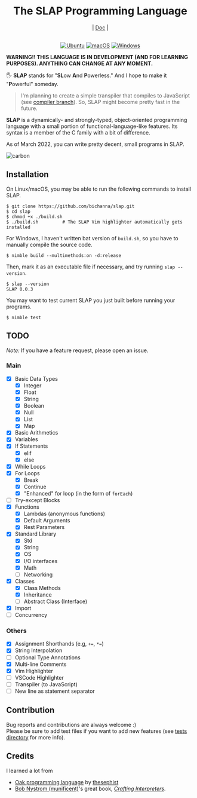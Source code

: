 <div align="center">
    <h1>The SLAP Programming Language</h1>
    |
    <a href="https://github.com/bichanna/slap/blob/master/docs/index.md#doc">Doc</a>
    |
</div><br>

<div align="center">
	
[![Ubuntu](https://github.com/bichanna/slap/actions/workflows/ubuntu.yml/badge.svg)](https://github.com/bichanna/slap/actions/workflows/ubuntu.yml)
[![macOS](https://github.com/bichanna/slap/actions/workflows/mac.yml/badge.svg)](https://github.com/bichanna/slap/actions/workflows/mac.yml)
[![Windows](https://github.com/bichanna/slap/actions/workflows/windows.yml/badge.svg)](https://github.com/bichanna/slap/actions/workflows/windows.yml)
	
</div>

**WARNING!! THIS LANGUAGE IS IN DEVELOPMENT (AND FOR LEARNING PURPOSES). ANYTHING CAN CHANGE AT ANY MOMENT.**

🖐 **SLAP** stands for "**SL**ow **A**nd **P**owerless." And I hope to make it "**P**owerful" someday.<br>
>I'm planning to create a simple transpiler that compiles to JavaScript (see [compiler branch](https://github.com/bichanna/slap/tree/compiler)). So, SLAP might become pretty fast in the future.

**SLAP** is a dynamically- and strongly-typed, object-oriented programming language with a small portion of functional-language-like features. Its syntax is a member of the C family with a bit of difference.

As of March 2022, you can write pretty decent, small programs in SLAP.

![carbon](https://user-images.githubusercontent.com/60306074/161585270-6ce59735-f910-4068-994b-d74d12371f5d.png)

## Installation
On Linux/macOS, you may be able to run the following commands to install SLAP.
```
$ git clone https://github.com/bichanna/slap.git
$ cd slap
$ chmod +x ./build.sh 
$ ./build.sh         # The SLAP Vim highlighter automatically gets installed
```
For Windows, I haven't written bat version of `build.sh`, so you have to manually compile the source code.
```
$ nimble build --multimethods:on -d:release
```
Then, mark it as an executable file if necessary, and try running `slap --version`.
```
$ slap --version
SLAP 0.0.3
```

You may want to test current SLAP you just built before running your programs.
```
$ nimble test
```

## TODO
*Note:* If you have a feature request, please open an issue.

### Main
- [x] Basic Data Types
     - [x] Integer
     - [x] Float
     - [x] String
     - [x] Boolean
     - [x] Null
     - [x] List
     - [x] Map
 - [x] Basic Arithmetics
 - [x] Variables
 - [x] If Statements
     - [x] elif
     - [x] else
 - [x] While Loops
 - [x] For Loops
     - [x] Break
     - [x] Continue
     - [x] "Enhanced" for loop (in the form of `forEach`)
 - [ ] Try-except Blocks
 - [x] Functions
     - [x] Lambdas (anonymous functions)
     - [x] Default Arguments
     - [x] Rest Parameters
 - [x] Standard Library
     - [x] Std
     - [x] String
     - [x] OS
     - [x] I/O interfaces
     - [x] Math
     - [ ] Networking
 - [x] Classes
     - [x] Class Methods
     - [x] Inheritance
     - [ ] Abstract Class (Interface)
 - [x] Import
 - [ ] Concurrency
### Others
 - [x] Assignment Shorthands (e.g, `+=`, `*=`)
 - [x] String Interpolation
 - [ ] Optional Type Annotations
 - [x] Multi-line Comments
 - [x] Vim Highlighter
 - [ ] VSCode Highlighter
 - [ ] Transpiler (to JavaScript)
 - [ ] New line as statement separator

## Contribution
Bug reports and contributions are always welcome :)<br>
Please be sure to add test files if you want to add new features (see [tests directory](https://github.com/bichanna/slap/tree/master/tests#tests) for more info).


## Credits
I learned a lot from
 - [Oak programming language](https://github.com/thesephist/oak) by [thesephist](https://github.com/thesephist)
 - [Bob Nystrom (munificent)](https://github.com/munificent)'s great book, [*Crafting Interpreters*](https://craftinginterpreters.com/).
